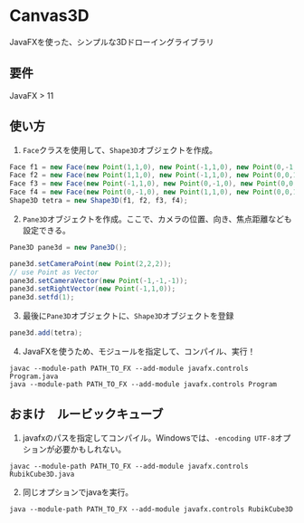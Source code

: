 # Canvas3D
JavaFXを使った、シンプルな3Dドローイングライブラリ


要件
----
JavaFX > 11

使い方
---
1. ```Face```クラスを使用して、```Shape3D```オブジェクトを作成。
```Java
Face f1 = new Face(new Point(1,1,0), new Point(-1,1,0), new Point(0,-1,0));
Face f2 = new Face(new Point(1,1,0), new Point(-1,1,0), new Point(0,0,1));
Face f3 = new Face(new Point(-1,1,0), new Point(0,-1,0), new Point(0,0,1));
Face f4 = new Face(new Point(0,-1,0), new Point(1,1,0), new Point(0,0,1));
Shape3D tetra = new Shape3D(f1, f2, f3, f4);
```
2. ```Pane3D```オブジェクトを作成。ここで、カメラの位置、向き、焦点距離なども設定できる。
```Java
Pane3D pane3d = new Pane3D();

pane3d.setCameraPoint(new Point(2,2,2));
// use Point as Vector
pane3d.setCameraVector(new Point(-1,-1,-1));
pane3d.setRightVector(new Point(-1,1,0));
pane3d.setfd(1);
```

3. 最後に```Pane3D```オブジェクトに、```Shape3D```オブジェクトを登録
```Java
pane3d.add(tetra);
```

4. JavaFXを使うため、モジュールを指定して、コンパイル、実行！
```shell
javac --module-path PATH_TO_FX --add-module javafx.controls Program.java
java --module-path PATH_TO_FX --add-module javafx.controls Program
```


おまけ　ルービックキューブ
--------------------------
1. javafxのパスを指定してコンパイル。Windowsでは、```-encoding UTF-8```オプションが必要かもしれない。
```shell
javac --module-path PATH_TO_FX --add-module javafx.controls RubikCube3D.java
```
2. 同じオプションでjavaを実行。
```
java --module-path PATH_TO_FX --add-module javafx.controls RubikCube3D
```
